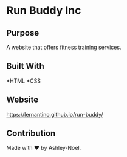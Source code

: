 # Run Buddy Inc

## Purpose
A website that offers fitness training services.

## Built With
*HTML
*CSS

## Website
https://lernantino.github.io/run-buddy/

## Contribution
Made with ❤️ by Ashley-Noel.
